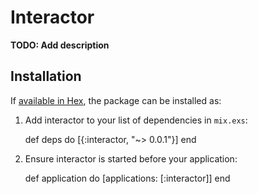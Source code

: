 # Interactor

**TODO: Add description**

## Installation

If [available in Hex](https://hex.pm/docs/publish), the package can be installed as:

  1. Add interactor to your list of dependencies in `mix.exs`:

        def deps do
          [{:interactor, "~> 0.0.1"}]
        end

  2. Ensure interactor is started before your application:

        def application do
          [applications: [:interactor]]
        end

